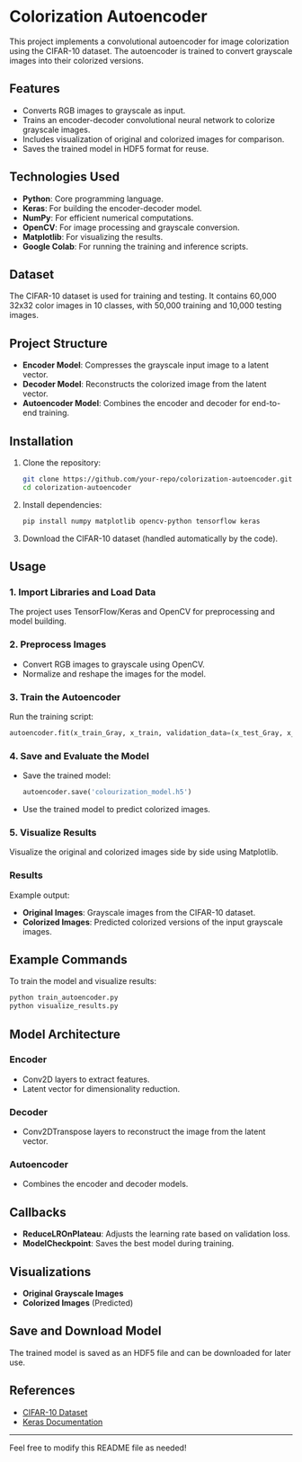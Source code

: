 # Colorization Autoencoder

This project implements a convolutional autoencoder for image colorization using the CIFAR-10 dataset. The autoencoder is trained to convert grayscale images into their colorized versions.

## Features

- Converts RGB images to grayscale as input.
- Trains an encoder-decoder convolutional neural network to colorize grayscale images.
- Includes visualization of original and colorized images for comparison.
- Saves the trained model in HDF5 format for reuse.

## Technologies Used

- **Python**: Core programming language.
- **Keras**: For building the encoder-decoder model.
- **NumPy**: For efficient numerical computations.
- **OpenCV**: For image processing and grayscale conversion.
- **Matplotlib**: For visualizing the results.
- **Google Colab**: For running the training and inference scripts.

## Dataset

The CIFAR-10 dataset is used for training and testing. It contains 60,000 32x32 color images in 10 classes, with 50,000 training and 10,000 testing images.

## Project Structure

- **Encoder Model**: Compresses the grayscale input image to a latent vector.
- **Decoder Model**: Reconstructs the colorized image from the latent vector.
- **Autoencoder Model**: Combines the encoder and decoder for end-to-end training.

## Installation

1. Clone the repository:
   ```bash
   git clone https://github.com/your-repo/colorization-autoencoder.git
   cd colorization-autoencoder
   ```

2. Install dependencies:
   ```bash
   pip install numpy matplotlib opencv-python tensorflow keras
   ```

3. Download the CIFAR-10 dataset (handled automatically by the code).

## Usage

### 1. Import Libraries and Load Data
The project uses TensorFlow/Keras and OpenCV for preprocessing and model building.

### 2. Preprocess Images
- Convert RGB images to grayscale using OpenCV.
- Normalize and reshape the images for the model.

### 3. Train the Autoencoder
Run the training script:
```python
autoencoder.fit(x_train_Gray, x_train, validation_data=(x_test_Gray, x_test), epochs=30, batch_size=32, callbacks=callbacks)
```

### 4. Save and Evaluate the Model
- Save the trained model:
  ```python
  autoencoder.save('colourization_model.h5')
  ```
- Use the trained model to predict colorized images.

### 5. Visualize Results
Visualize the original and colorized images side by side using Matplotlib.

### Results
Example output:
- **Original Images**: Grayscale images from the CIFAR-10 dataset.
- **Colorized Images**: Predicted colorized versions of the input grayscale images.

## Example Commands
To train the model and visualize results:
```bash
python train_autoencoder.py
python visualize_results.py
```

## Model Architecture

### Encoder
- Conv2D layers to extract features.
- Latent vector for dimensionality reduction.

### Decoder
- Conv2DTranspose layers to reconstruct the image from the latent vector.

### Autoencoder
- Combines the encoder and decoder models.

## Callbacks
- **ReduceLROnPlateau**: Adjusts the learning rate based on validation loss.
- **ModelCheckpoint**: Saves the best model during training.

## Visualizations
- **Original Grayscale Images**
- **Colorized Images** (Predicted)

## Save and Download Model
The trained model is saved as an HDF5 file and can be downloaded for later use.

## References

- [CIFAR-10 Dataset](https://www.cs.toronto.edu/~kriz/cifar.html)
- [Keras Documentation](https://keras.io)

---

Feel free to modify this README file as needed!
